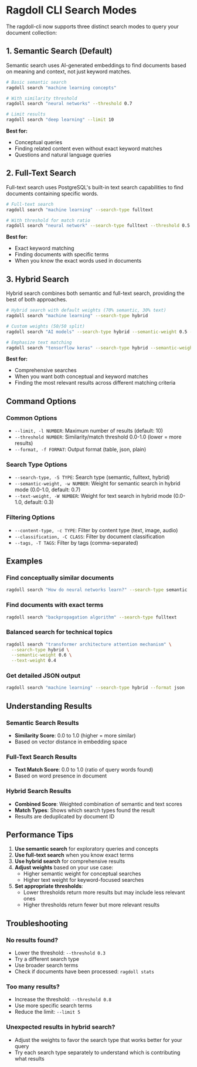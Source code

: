 # Ragdoll CLI Search Modes

The ragdoll-cli now supports three distinct search modes to query your document collection:

## 1. Semantic Search (Default)

Semantic search uses AI-generated embeddings to find documents based on meaning and context, not just keyword matches.

```bash
# Basic semantic search
ragdoll search "machine learning concepts"

# With similarity threshold
ragdoll search "neural networks" --threshold 0.7

# Limit results
ragdoll search "deep learning" --limit 10
```

**Best for:**
- Conceptual queries
- Finding related content even without exact keyword matches
- Questions and natural language queries

## 2. Full-Text Search

Full-text search uses PostgreSQL's built-in text search capabilities to find documents containing specific words.

```bash
# Full-text search
ragdoll search "machine learning" --search-type fulltext

# With threshold for match ratio
ragdoll search "neural network" --search-type fulltext --threshold 0.5
```

**Best for:**
- Exact keyword matching
- Finding documents with specific terms
- When you know the exact words used in documents

## 3. Hybrid Search

Hybrid search combines both semantic and full-text search, providing the best of both approaches.

```bash
# Hybrid search with default weights (70% semantic, 30% text)
ragdoll search "machine learning" --search-type hybrid

# Custom weights (50/50 split)
ragdoll search "AI models" --search-type hybrid --semantic-weight 0.5 --text-weight 0.5

# Emphasize text matching
ragdoll search "tensorflow keras" --search-type hybrid --semantic-weight 0.3 --text-weight 0.7
```

**Best for:**
- Comprehensive searches
- When you want both conceptual and keyword matches
- Finding the most relevant results across different matching criteria

## Command Options

### Common Options
- `--limit, -l NUMBER`: Maximum number of results (default: 10)
- `--threshold NUMBER`: Similarity/match threshold 0.0-1.0 (lower = more results)
- `--format, -f FORMAT`: Output format (table, json, plain)

### Search Type Options
- `--search-type, -S TYPE`: Search type (semantic, fulltext, hybrid)
- `--semantic-weight, -w NUMBER`: Weight for semantic search in hybrid mode (0.0-1.0, default: 0.7)
- `--text-weight, -W NUMBER`: Weight for text search in hybrid mode (0.0-1.0, default: 0.3)

### Filtering Options
- `--content-type, -c TYPE`: Filter by content type (text, image, audio)
- `--classification, -C CLASS`: Filter by document classification
- `--tags, -T TAGS`: Filter by tags (comma-separated)

## Examples

### Find conceptually similar documents
```bash
ragdoll search "How do neural networks learn?" --search-type semantic
```

### Find documents with exact terms
```bash
ragdoll search "backpropagation algorithm" --search-type fulltext
```

### Balanced search for technical topics
```bash
ragdoll search "transformer architecture attention mechanism" \
  --search-type hybrid \
  --semantic-weight 0.6 \
  --text-weight 0.4
```

### Get detailed JSON output
```bash
ragdoll search "machine learning" --search-type hybrid --format json
```

## Understanding Results

### Semantic Search Results
- **Similarity Score**: 0.0 to 1.0 (higher = more similar)
- Based on vector distance in embedding space

### Full-Text Search Results
- **Text Match Score**: 0.0 to 1.0 (ratio of query words found)
- Based on word presence in document

### Hybrid Search Results
- **Combined Score**: Weighted combination of semantic and text scores
- **Match Types**: Shows which search types found the result
- Results are deduplicated by document ID

## Performance Tips

1. **Use semantic search** for exploratory queries and concepts
2. **Use full-text search** when you know exact terms
3. **Use hybrid search** for comprehensive results
4. **Adjust weights** based on your use case:
   - Higher semantic weight for conceptual searches
   - Higher text weight for keyword-focused searches
5. **Set appropriate thresholds**:
   - Lower thresholds return more results but may include less relevant ones
   - Higher thresholds return fewer but more relevant results

## Troubleshooting

### No results found?
- Lower the threshold: `--threshold 0.3`
- Try a different search type
- Use broader search terms
- Check if documents have been processed: `ragdoll stats`

### Too many results?
- Increase the threshold: `--threshold 0.8`
- Use more specific search terms
- Reduce the limit: `--limit 5`

### Unexpected results in hybrid search?
- Adjust the weights to favor the search type that works better for your query
- Try each search type separately to understand which is contributing what results